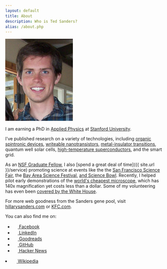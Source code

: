 ```yaml
---
layout: default
title: About
description: Who is Ted Sanders?
alias: /about.php
---
```


<img id="tedshot" src="/img/tedshot.jpg" height="260" width="215" alt="tedshot" />

I am earning a PhD in [Applied Physics](http://www.stanford.edu/dept/app-physics/cgi-bin/) at [Stanford University](http://www.stanford.edu).

<p>I've published research on a variety of technologies, including <a href="http://link.aps.org/doi/10.1103/PhysRevLett.109.076603">organic spintronic devices</a>, <a href="http://dx.doi.org/10.1063/1.4795725">writeable nanotransistors</a>, <a href="https://en.wikipedia.org/wiki/Lanthanum_aluminate-strontium_titanate_interface">metal-insulator transitions</a>, quantum well solar cells, <a href="http://www.tedsanders.com/LaFePO">high-temperature superconductors</a>, and the smart grid.</p>

As an [NSF Graduate Fellow](http://www.nsfgrfp.org/), I also [spend a great deal of time]({{ site.url }}/service) promoting science at events like the the [San Francisco Science Fair](http://www.sfbasf.org/), the [Bay Area Science Festival](http://www.bayareascience.org/), [and Science Bowl](http://science.energy.gov/wdts/nsb/). Recently, I helped pilot early demonstrations of the [world's cheapest microscope](http://www.moore.org/grants/list/GBMF3797), which has 140x magnification yet costs less than a dollar. Some of my volunteering has even been [covered by the White House](http://www.whitehouse.gov/blog/2010/05/12/national-lab-day-dinner-with-a-scientist).

<p class="text-left">For more web goodness from the Sanders gene pool, visit <a href="http://hillarysanders.com/">hillarysanders.com</a> or <a href="http://www.kfc.com/">KFC.com</a>.</p>

<p>You can also find me on:</p>


<ul class="no-bullets">
<li><a href="http://www.facebook.com/tedsanders"><img class="icon-bump inline-block" src="http://www.facebook.com/favicon.ico" width="16" height="16" /> Facebook</a></li>
<!--<li><a href="https://plus.google.com/105154626144260222096/about/p/pub"><img class="icon-bump inline-block" src="http://plus.google.com/favicon.ico" width="16" height="16" /> Google</a></li>-->
<li><a href="http://www.linkedin.com/in/tedsanders"><img class="icon-bump inline-block" src="http://www.linkedin.com/favicon.ico" width="16" height="16" /> LinkedIn</a></li>
<li><a href="https://www.goodreads.com/tedsanders"><img class="icon-bump inline-block" src="https://www.goodreads.com/favicon.ico" width="16" height="16" /> Goodreads</a></li>
<!--<li><a href="http://steamcommunity.com/profiles/76561198027217977/"><img class="icon-bump inline-block" src="http://store.steampowered.com/favicon.ico" width="16" height="16" /> Steam</a></li>-->
<!--<li><a href="http://www.neopets.com/userlookup.phtml?user=tedsanders"><img class="icon-bump inline-block" src="http://www.neopets.com/favicon.ico" width="16" height="16" /> Neopets</a></li>-->
<li><a href="https://github.com/tedsanders"><img class="icon-bump inline-block" src="http://github.com/favicon.ico" width="16" height="16" /> GitHub</a></li>
<li><a href="https://news.ycombinator.com/threads?id=tedsanders"><img class="icon-bump inline-block" src="https://news.ycombinator.com/favicon.ico" width="16" height="16" /> Hacker News</a></li>
</ul>
<li><a href="https://en.wikipedia.org/wiki/Special:Contributions/Tedsanders"><img class="icon-bump inline-block" src="http://www.wikipedia.org/favicon.ico" width="16" height="16" /> Wikipedia</a></li>